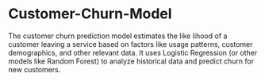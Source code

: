 # Customer-Churn-Model
The customer churn prediction model estimates the like lihood of a customer leaving a service based on factors like usage patterns, customer demographics, and other relevant data. It uses Logistic Regression (or other models like Random Forest) to analyze historical data and predict churn for new customers.
